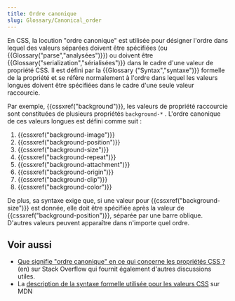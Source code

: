 ```yaml
---
title: Ordre canonique
slug: Glossary/Canonical_order
---
```


En CSS, la locution "ordre canonique" est utilisée pour désigner l'ordre dans lequel des valeurs séparées doivent être spécifiées (ou {{Glossary("parse","analysées")}}) ou doivent être {{Glossary("serialization","sérialisées")}} dans le cadre d'une valeur de propriété CSS. Il est défini par la {{Glossary ("Syntax","syntaxe")}} formelle de la propriété et se réfère normalement à l'ordre dans lequel les valeurs longues doivent être spécifiées dans le cadre d'une seule valeur raccourcie.

Par exemple, {{cssxref("background")}}, les valeurs de propriété raccourcie sont constituées de plusieurs propriétés `background-*` . L'ordre canonique de ces valeurs longues est défini comme suit :

1. {{cssxref("background-image")}}
2. {{cssxref("background-position")}}
3. {{cssxref("background-size")}}
4. {{cssxref("background-repeat")}}
5. {{cssxref("background-attachment")}}
6. {{cssxref("background-origin")}}
7. {{cssxref("background-clip")}}
8. {{cssxref("background-color")}}

De plus, sa syntaxe exige que, si une valeur pour {{cssxref("background-size")}} est donnée, elle doit être spécifiée après la valeur de {{cssxref("background-position")}}, séparée par une barre oblique. D'autres valeurs peuvent apparaître dans n'importe quel ordre.

## Voir aussi

- [Que signifie "ordre canonique" en ce qui concerne les propriétés CSS ?](https://stackoverflow.com/questions/28963536/what-does-canonical-order-mean-with-respect-to-css-properties) (en) sur Stack Overflow qui fournit également d'autres discussions utiles.
- La [description de la syntaxe formelle utilisée pour les valeurs CSS](/fr/docs/Web/CSS/Syntaxe_de_définition_des_valeurs) sur MDN
